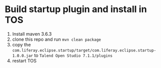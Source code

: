 # Build startup plugin and install in TOS
1. Install maven 3.6.3
2. clone this repo and run `mvn clean package`
3. copy the `com.liferay.eclipse.startup/target/com.liferay.eclipse.startup-1.0.0.jar` to `Talend Open Studio 7.1.1/plugins` 
4. restart TOS
